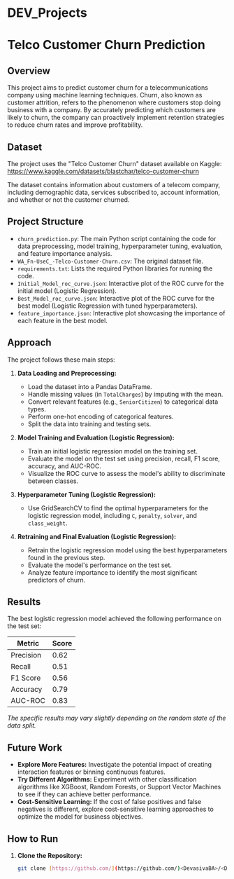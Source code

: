 # DEV_Projects
# Telco Customer Churn Prediction

## Overview

This project aims to predict customer churn for a telecommunications company using machine learning techniques.  Churn, also known as customer attrition, refers to the phenomenon where customers stop doing business with a company. By accurately predicting which customers are likely to churn, the company can proactively implement retention strategies to reduce churn rates and improve profitability.

## Dataset

The project uses the "Telco Customer Churn" dataset available on Kaggle: https://www.kaggle.com/datasets/blastchar/telco-customer-churn

The dataset contains information about customers of a telecom company, including demographic data, services subscribed to, account information, and whether or not the customer churned.

## Project Structure

- `churn_prediction.py`: The main Python script containing the code for data preprocessing, model training, hyperparameter tuning, evaluation, and feature importance analysis.
- `WA_Fn-UseC_-Telco-Customer-Churn.csv`: The original dataset file.
- `requirements.txt`: Lists the required Python libraries for running the code.
- `Initial_Model_roc_curve.json`: Interactive plot of the ROC curve for the initial model (Logistic Regression).
- `Best_Model_roc_curve.json`: Interactive plot of the ROC curve for the best model (Logistic Regression with tuned hyperparameters).
- `feature_importance.json`: Interactive plot showcasing the importance of each feature in the best model.


## Approach

The project follows these main steps:

1. **Data Loading and Preprocessing:**
   - Load the dataset into a Pandas DataFrame.
   - Handle missing values (in `TotalCharges`) by imputing with the mean.
   - Convert relevant features (e.g., `SeniorCitizen`) to categorical data types.
   - Perform one-hot encoding of categorical features.
   - Split the data into training and testing sets.

2. **Model Training and Evaluation (Logistic Regression):**
   - Train an initial logistic regression model on the training set.
   - Evaluate the model on the test set using precision, recall, F1 score, accuracy, and AUC-ROC.
   - Visualize the ROC curve to assess the model's ability to discriminate between classes.

3. **Hyperparameter Tuning (Logistic Regression):**
   - Use GridSearchCV to find the optimal hyperparameters for the logistic regression model, including `C`, `penalty`, `solver`, and `class_weight`.

4. **Retraining and Final Evaluation (Logistic Regression):**
   - Retrain the logistic regression model using the best hyperparameters found in the previous step.
   - Evaluate the model's performance on the test set.
   - Analyze feature importance to identify the most significant predictors of churn.

## Results

The best logistic regression model achieved the following performance on the test set:
 
| Metric       | Score |
| ----------- | ----- |
| Precision   | 0.62  |
| Recall      | 0.51  |
| F1 Score    | 0.56  |
| Accuracy    | 0.79  |
| AUC-ROC     | 0.83  |

*The specific results may vary slightly depending on the random state of the data split.*

## Future Work

- **Explore More Features:** Investigate the potential impact of creating interaction features or binning continuous features.
- **Try Different Algorithms:** Experiment with other classification algorithms like XGBoost, Random Forests, or Support Vector Machines to see if they can achieve better performance.
- **Cost-Sensitive Learning:** If the cost of false positives and false negatives is different, explore cost-sensitive learning approaches to optimize the model for business objectives.

## How to Run

1. **Clone the Repository:**

   ```bash
   git clone [https://github.com/](https://github.com/)<DevasivaBA>/<DEV_Projects>.git
